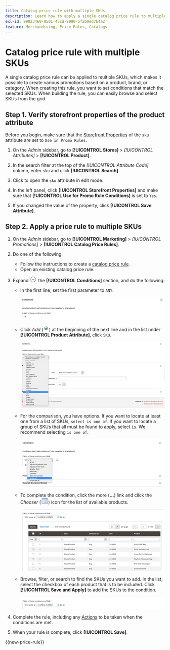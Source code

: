 ```yaml
---
title: Catalog price rule with multiple SKUs
description: Learn how to apply a single catalog price rule to multiple SKUs.
exl-id: 99023460-0501-45cd-8990-5f2b9ed7b4a2
feature: Merchandising, Price Rules, Catalogs
---
```

# Catalog price rule with multiple SKUs

A single catalog price rule can be applied to multiple SKUs, which makes it possible to create various promotions based on a product, brand, or category. When creating this rule, you want to set conditions that match the selected SKUs. When building the rule, you can easily browse and select SKUs from the grid.

## Step 1. Verify storefront properties of the product attribute

Before you begin, make sure that the [Storefront Properties](../catalog/attribute-product-create.md#step-4-describe-the-storefront-properties) of the `sku` attribute are set to `Use in Promo Rules`.

1. On the _Admin_ sidebar, go to **[!UICONTROL Stores]** > _[!UICONTROL Attributes]_ > **[!UICONTROL Product]**.

1. In the search filter at the top of the _[!UICONTROL Attribute Code]_ column, enter `sku` and click **[!UICONTROL Search]**.

1. Click to open the `sku` attribute in edit mode.

1. In the left panel, click **[!UICONTROL Storefront Properties]** and make sure that **[!UICONTROL Use for Promo Rule Conditions]** is set to `Yes`.

1. If you changed the value of the property, click **[!UICONTROL Save Attribute]**.

## Step 2. Apply a price rule to multiple SKUs

1. On the _Admin_ sidebar, go to **[!UICONTROL Marketing]** > _[!UICONTROL Promotions]_ > **[!UICONTROL Catalog Price Rules]**.

1. Do one of the following:

    - Follow the instructions to create a [catalog price rule](price-rules-catalog.md).
    - Open an existing catalog price rule.

1. Expand ![Expansion selector](../assets/icon-display-expand.png) the **[!UICONTROL Conditions]** section, and do the following:

    - In the first line, set the first parameter to `ANY`.

      ![Catalog price rule condition - ANY](./assets/multiple-skus-condition1.png)<!-- zoom -->

    - Click _Add_ (![Add icon](../assets/icon-add-green-circle.png)) at the beginning of the next line and in the list under **[!UICONTROL Product Attribute]**, click `SKU`.

      ![Catalog price rule condition - SKU is one of](./assets/multiple-skus-condition1a.png)<!-- zoom -->

    - For the comparison, you have options. If you want to locate at least one from a list of SKUs, `select is one of`. If you want to locate a group of SKUs that all must be found to apply, select `is`. We recommend selecting `is one of`.

      ![Catalog price rule condition - SKU is one of](./assets/multiple-skus-condition1b.png)<!-- zoom -->

    - To complete the condition, click the more (**…**) link and click the _Chooser_ (![List icon](../assets/icon-list-chooser.png)) icon for the list of available products.

      ![Catalog price rule condition - multiple SKUs](./assets/multiple-skus-condition2b.png)<!-- zoom -->

    - Browse, filter, or search to find the SKUs you want to add. In the list, select the checkbox of each product that is to be included. Click **[!UICONTROL Save and Apply]** to add the SKUs to the condition.

      ![Catalog price rule condition - multiple SKUs](./assets/multiple-skus-condition2.png)<!-- zoom -->

1. Complete the rule, including any [Actions](price-rules-catalog.md) to be taken when the conditions are met.

1. When your rule is complete, click **[!UICONTROL Save]**.

{{new-price-rule}}
